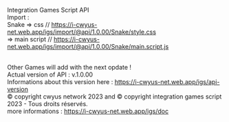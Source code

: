 Integration Games Script API <br>
Import : <br>
Snake => css // https://i-cwyus-net.web.app/igs/import/@api/1.0.00/Snake/style.css <br>
      => main script // https://i-cwyus-net.web.app/igs/import/@api/1.0.00/Snake/main.script.js <br><br>
     
Other Games will add with the next opdate ! <br>
Actual version of API : v.1.0.00 <br>
Informations about this version here : https://i-cwyus-net.web.app/igs/api-version <br>
© copyright cwyus network 2023 and © copyright integration games script 2023 - Tous droits réservés. <br>
more informations : https://i-cwyus-net.web.app/igs/doc
